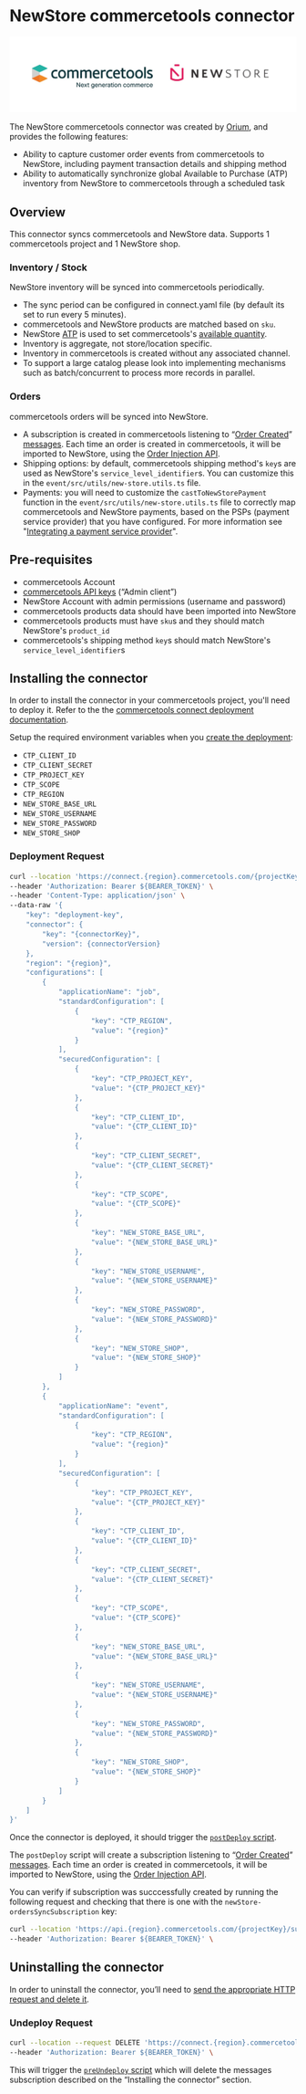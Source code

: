 # NewStore commercetools connector

![commercetools NewStore connector](./_logos.jpeg)

The NewStore commercetools connector was created by [Orium](https://orium.com/), and provides the following features:
- Ability to capture customer order events from commercetools to NewStore, including payment transaction details and shipping method
- Ability to automatically synchronize global Available to Purchase (ATP) inventory from NewStore to commercetools through a scheduled task

## Overview
This connector syncs commercetools and NewStore data. Supports 1 commercetools project and 1 NewStore shop.

### Inventory / Stock
NewStore inventory will be synced into commercetools periodically.
- The sync period can be configured in connect.yaml file (by default its set to run every 5 minutes).
- commercetools and NewStore products are matched based on `sku`.
- NewStore [ATP](https://docs.newstore.net/product/glossary/#glossary-ATP) is used to set commercetools's [available quantity](https://docs.commercetools.com/api/projects/inventory).
- Inventory is aggregate, not store/location specific.
- Inventory in commercetools is created without any associated channel.
- To support a large catalog please look into implementing mechanisms such as batch/concurrent to process more records in parallel.


### Orders
commercetools orders will be synced into NewStore.
- A subscription is created in commercetools listening to “[Order Created](https://docs.commercetools.com/api/projects/messages#order-created)” [messages](https://docs.commercetools.com/api/projects/messages). Each time an order is created in commercetools, it will be imported to NewStore, using the [Order Injection API](https://docs.newstore.net/api/integration/order-management/order_injection_api/).
- Shipping options: by default, commercetools shipping method's `key`s are used as NewStore's `service_level_identifier`s. You can customize this in the `event/src/utils/new-store.utils.ts` file.
- Payments: you will need to customize the `castToNewStorePayment` function in the `event/src/utils/new-store.utils.ts` file to correctly map commercetools and NewStore payments, based on the PSPs (payment service provider) that you have configured. For more information see "[Integrating a payment service provider](https://docs.newstore.net/developers/guides/payments/psp/)".

## Pre-requisites
- commercetools Account
- [commercetools API keys](https://docs.commercetools.com/getting-started/create-api-client) (“Admin client”)
- NewStore Account with admin permissions (username and password)
- commercetools products data should have been imported into NewStore
- commercetools products must have `sku`s and they should match NewStore's `product_id`
- commercetools's shipping method `key`s should match NewStore's `service_level_identifier`s


## Installing the connector

In order to install the connector in your commercetools project, you'll need to deploy it. Refer to the the [commercetools connect deployment documentation](https://docs.commercetools.com/connect/concepts#deployments).

Setup the required environment variables when you [create the deployment](https://docs.commercetools.com/connect/getting-started#create-a-deployment):
- `CTP_CLIENT_ID`
- `CTP_CLIENT_SECRET`
- `CTP_PROJECT_KEY`
- `CTP_SCOPE`
- `CTP_REGION`
- `NEW_STORE_BASE_URL`
- `NEW_STORE_USERNAME`
- `NEW_STORE_PASSWORD`
- `NEW_STORE_SHOP`

### Deployment Request
```bash
curl --location 'https://connect.{region}.commercetools.com/{projectKey}/deployments' \
--header 'Authorization: Bearer ${BEARER_TOKEN}' \
--header 'Content-Type: application/json' \
--data-raw '{
    "key": "deployment-key",
    "connector": {
        "key": "{connectorKey}",
        "version": {connectorVersion}
    },
    "region": "{region}",
    "configurations": [
        {
            "applicationName": "job",
            "standardConfiguration": [
                {
                    "key": "CTP_REGION",
                    "value": "{region}"
                }
            ],
            "securedConfiguration": [
                {
                    "key": "CTP_PROJECT_KEY",
                    "value": "{CTP_PROJECT_KEY}"
                },
                {
                    "key": "CTP_CLIENT_ID",
                    "value": "{CTP_CLIENT_ID}"
                },
                {
                    "key": "CTP_CLIENT_SECRET",
                    "value": "{CTP_CLIENT_SECRET}"
                },
                {
                    "key": "CTP_SCOPE",
                    "value": "{CTP_SCOPE}"
                },
                {
                    "key": "NEW_STORE_BASE_URL",
                    "value": "{NEW_STORE_BASE_URL}"
                },
                {
                    "key": "NEW_STORE_USERNAME",
                    "value": "{NEW_STORE_USERNAME}"
                },
                {
                    "key": "NEW_STORE_PASSWORD",
                    "value": "{NEW_STORE_PASSWORD}"
                },
                {
                    "key": "NEW_STORE_SHOP",
                    "value": "{NEW_STORE_SHOP}"
                }
            ]
        },
        {
            "applicationName": "event",
            "standardConfiguration": [
                {
                    "key": "CTP_REGION",
                    "value": "{region}"
                }
            ],
            "securedConfiguration": [
                {
                    "key": "CTP_PROJECT_KEY",
                    "value": "{CTP_PROJECT_KEY}"
                },
                {
                    "key": "CTP_CLIENT_ID",
                    "value": "{CTP_CLIENT_ID}"
                },
                {
                    "key": "CTP_CLIENT_SECRET",
                    "value": "{CTP_CLIENT_SECRET}"
                },
                {
                    "key": "CTP_SCOPE",
                    "value": "{CTP_SCOPE}"
                },
                {
                    "key": "NEW_STORE_BASE_URL",
                    "value": "{NEW_STORE_BASE_URL}"
                },
                {
                    "key": "NEW_STORE_USERNAME",
                    "value": "{NEW_STORE_USERNAME}"
                },
                {
                    "key": "NEW_STORE_PASSWORD",
                    "value": "{NEW_STORE_PASSWORD}"
                },
                {
                    "key": "NEW_STORE_SHOP",
                    "value": "{NEW_STORE_SHOP}"
                }
            ]
        }
    ]
}'
```

Once the connector is deployed, it should trigger the [`postDeploy` script](https://docs.commercetools.com/connect/convert-existing-integration#postdeploy).

The `postDeploy` script will create a subscription listening to “[Order Created](https://docs.commercetools.com/api/projects/messages#order-created)” [messages](https://docs.commercetools.com/api/projects/messages). Each time an order is created in commercetools, it will be imported to NewStore, using the [Order Injection API](https://docs.newstore.net/api/integration/order-management/order_injection_api/).

You can verify if subscription was succcessfully created by running the following request and checking that there is one with the `newStore-ordersSyncSubscription` key:
```bash
curl --location 'https://api.{region}.commercetools.com/{projectKey}/subscriptions' \
--header 'Authorization: Bearer ${BEARER_TOKEN}' \
```


## Uninstalling the connector
In order to uninstall the connector, you’ll need to [send the appropriate HTTP request and delete it](https://docs.commercetools.com/connect/deployments#delete-deployment).

### Undeploy Request
```bash
curl --location --request DELETE 'https://connect.{region}.commercetools.com/{projectKey}/deployments/{deploymentId}' \
--header 'Authorization: Bearer ${BEARER_TOKEN}' \
```

This will trigger the [`preUndeploy` script](https://docs.commercetools.com/connect/convert-existing-integration#preundeploy) which will delete the messages subscription described on the “Installing the connector” section.
